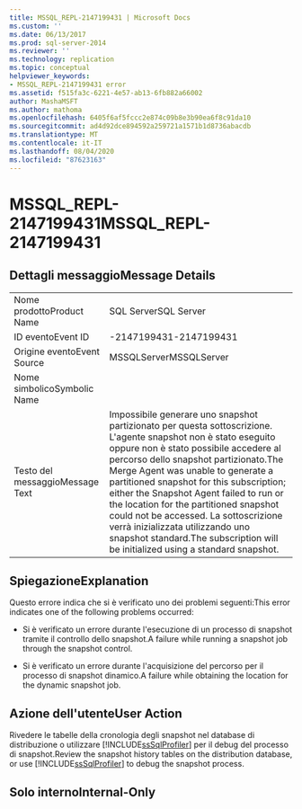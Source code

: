 ```yaml
---
title: MSSQL_REPL-2147199431 | Microsoft Docs
ms.custom: ''
ms.date: 06/13/2017
ms.prod: sql-server-2014
ms.reviewer: ''
ms.technology: replication
ms.topic: conceptual
helpviewer_keywords:
- MSSQL_REPL-2147199431 error
ms.assetid: f515fa3c-6221-4e57-ab13-6fb882a66002
author: MashaMSFT
ms.author: mathoma
ms.openlocfilehash: 6405f6af5fccc2e874c09b8e3b90ea6f8c91da10
ms.sourcegitcommit: ad4d92dce894592a259721a1571b1d8736abacdb
ms.translationtype: MT
ms.contentlocale: it-IT
ms.lasthandoff: 08/04/2020
ms.locfileid: "87623163"
---
```

# <a name="mssql_repl-2147199431"></a><span data-ttu-id="b8e9a-102">MSSQL_REPL-2147199431</span><span class="sxs-lookup"><span data-stu-id="b8e9a-102">MSSQL_REPL-2147199431</span></span>
    
## <a name="message-details"></a><span data-ttu-id="b8e9a-103">Dettagli messaggio</span><span class="sxs-lookup"><span data-stu-id="b8e9a-103">Message Details</span></span>  
  
|||  
|-|-|  
|<span data-ttu-id="b8e9a-104">Nome prodotto</span><span class="sxs-lookup"><span data-stu-id="b8e9a-104">Product Name</span></span>|<span data-ttu-id="b8e9a-105">SQL Server</span><span class="sxs-lookup"><span data-stu-id="b8e9a-105">SQL Server</span></span>|  
|<span data-ttu-id="b8e9a-106">ID evento</span><span class="sxs-lookup"><span data-stu-id="b8e9a-106">Event ID</span></span>|<span data-ttu-id="b8e9a-107">-2147199431</span><span class="sxs-lookup"><span data-stu-id="b8e9a-107">-2147199431</span></span>|  
|<span data-ttu-id="b8e9a-108">Origine evento</span><span class="sxs-lookup"><span data-stu-id="b8e9a-108">Event Source</span></span>|<span data-ttu-id="b8e9a-109">MSSQLServer</span><span class="sxs-lookup"><span data-stu-id="b8e9a-109">MSSQLServer</span></span>|  
|<span data-ttu-id="b8e9a-110">Nome simbolico</span><span class="sxs-lookup"><span data-stu-id="b8e9a-110">Symbolic Name</span></span>||  
|<span data-ttu-id="b8e9a-111">Testo del messaggio</span><span class="sxs-lookup"><span data-stu-id="b8e9a-111">Message Text</span></span>|<span data-ttu-id="b8e9a-112">Impossibile generare uno snapshot partizionato per questa sottoscrizione. L'agente snapshot non è stato eseguito oppure non è stato possibile accedere al percorso dello snapshot partizionato.</span><span class="sxs-lookup"><span data-stu-id="b8e9a-112">The Merge Agent was unable to generate a partitioned snapshot for this subscription; either the Snapshot Agent failed to run or the location for the partitioned snapshot could not be accessed.</span></span> <span data-ttu-id="b8e9a-113">La sottoscrizione verrà inizializzata utilizzando uno snapshot standard.</span><span class="sxs-lookup"><span data-stu-id="b8e9a-113">The subscription will be initialized using a standard snapshot.</span></span>|  
  
## <a name="explanation"></a><span data-ttu-id="b8e9a-114">Spiegazione</span><span class="sxs-lookup"><span data-stu-id="b8e9a-114">Explanation</span></span>  
 <span data-ttu-id="b8e9a-115">Questo errore indica che si è verificato uno dei problemi seguenti:</span><span class="sxs-lookup"><span data-stu-id="b8e9a-115">This error indicates one of the following problems occurred:</span></span>  
  
-   <span data-ttu-id="b8e9a-116">Si è verificato un errore durante l'esecuzione di un processo di snapshot tramite il controllo dello snapshot.</span><span class="sxs-lookup"><span data-stu-id="b8e9a-116">A failure while running a snapshot job through the snapshot control.</span></span>  
  
-   <span data-ttu-id="b8e9a-117">Si è verificato un errore durante l'acquisizione del percorso per il processo di snapshot dinamico.</span><span class="sxs-lookup"><span data-stu-id="b8e9a-117">A failure while obtaining the location for the dynamic snapshot job.</span></span>  
  
## <a name="user-action"></a><span data-ttu-id="b8e9a-118">Azione dell'utente</span><span class="sxs-lookup"><span data-stu-id="b8e9a-118">User Action</span></span>  
 <span data-ttu-id="b8e9a-119">Rivedere le tabelle della cronologia degli snapshot nel database di distribuzione o utilizzare [!INCLUDE[ssSqlProfiler](../../includes/sssqlprofiler-md.md)] per il debug del processo di snapshot.</span><span class="sxs-lookup"><span data-stu-id="b8e9a-119">Review the snapshot history tables on the distribution database, or use [!INCLUDE[ssSqlProfiler](../../includes/sssqlprofiler-md.md)] to debug the snapshot process.</span></span>  
  
## <a name="internal-only"></a><span data-ttu-id="b8e9a-120">Solo interno</span><span class="sxs-lookup"><span data-stu-id="b8e9a-120">Internal-Only</span></span>  
  
